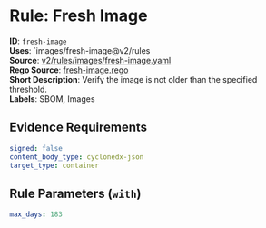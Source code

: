 # Rule: Fresh Image

**ID**: `fresh-image`  
**Uses**: `images/fresh-image@v2/rules  
**Source**: [v2/rules/images/fresh-image.yaml](https://github.com/scribe-public/sample-policies/v2/rules/images/fresh-image.yaml)  
**Rego Source**: [fresh-image.rego](https://github.com/scribe-public/sample-policies/v2/rules/images/fresh-image.rego)  
**Short Description**: Verify the image is not older than the specified threshold.  
**Labels**: SBOM, Images

## Evidence Requirements

```yaml
signed: false
content_body_type: cyclonedx-json
target_type: container
```
## Rule Parameters (`with`)

```yaml
max_days: 183
```
